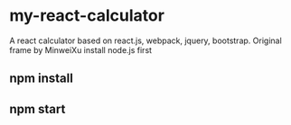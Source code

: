 # my-react-calculator
A react calculator based on react.js, webpack, jquery, bootstrap. Original frame by MinweiXu
install node.js first

## npm install
## npm start

